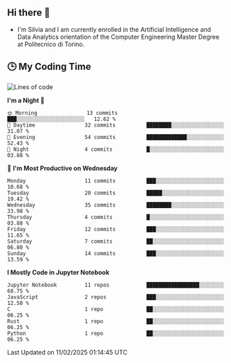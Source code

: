 ## Hi there 👋

- I'm Silvia and I am currently enrolled in the Artificial Intelligence and Data Analytics orientation of the Computer Engineering Master Degree at Politecnico di Torino.


<!-- <p align="center">
   <img style="height:170px;display:inline-block"  src="http://github-profile-summary-cards.vercel.app/api/cards/profile-details?username=silviapolizzi&theme=github_dark" />
   <img style="height:170px;display:inline-block"  src="http://github-profile-summary-cards.vercel.app/api/cards/most-commit-language?username=silviapolizzi&theme=github_dark&exclude=" /> 
</p> -->


## :clock3: My Coding Time 

<!--START_SECTION:waka-->
![Lines of code](https://img.shields.io/badge/From%20Hello%20World%20I%27ve%20Written-109.5%20thousand%20lines%20of%20code-blue)

**I'm a Night 🦉** 

```text
🌞 Morning                13 commits          ███░░░░░░░░░░░░░░░░░░░░░░   12.62 % 
🌆 Daytime                32 commits          ████████░░░░░░░░░░░░░░░░░   31.07 % 
🌃 Evening                54 commits          █████████████░░░░░░░░░░░░   52.43 % 
🌙 Night                  4 commits           █░░░░░░░░░░░░░░░░░░░░░░░░   03.88 % 
```
📅 **I'm Most Productive on Wednesday** 

```text
Monday                   11 commits          ███░░░░░░░░░░░░░░░░░░░░░░   10.68 % 
Tuesday                  20 commits          █████░░░░░░░░░░░░░░░░░░░░   19.42 % 
Wednesday                35 commits          ████████░░░░░░░░░░░░░░░░░   33.98 % 
Thursday                 4 commits           █░░░░░░░░░░░░░░░░░░░░░░░░   03.88 % 
Friday                   12 commits          ███░░░░░░░░░░░░░░░░░░░░░░   11.65 % 
Saturday                 7 commits           ██░░░░░░░░░░░░░░░░░░░░░░░   06.80 % 
Sunday                   14 commits          ███░░░░░░░░░░░░░░░░░░░░░░   13.59 % 
```


**I Mostly Code in Jupyter Notebook** 

```text
Jupyter Notebook         11 repos            █████████████████░░░░░░░░   68.75 % 
JavaScript               2 repos             ███░░░░░░░░░░░░░░░░░░░░░░   12.50 % 
C                        1 repo              ██░░░░░░░░░░░░░░░░░░░░░░░   06.25 % 
Rust                     1 repo              ██░░░░░░░░░░░░░░░░░░░░░░░   06.25 % 
Python                   1 repo              ██░░░░░░░░░░░░░░░░░░░░░░░   06.25 % 
```




 Last Updated on 11/02/2025 01:14:45 UTC
<!--END_SECTION:waka-->
